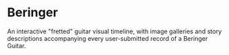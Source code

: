 Beringer
========

An interactive "fretted" guitar visual timeline, with image galleries and story descriptions accompanying every user-submitted record of a Beringer Guitar.
